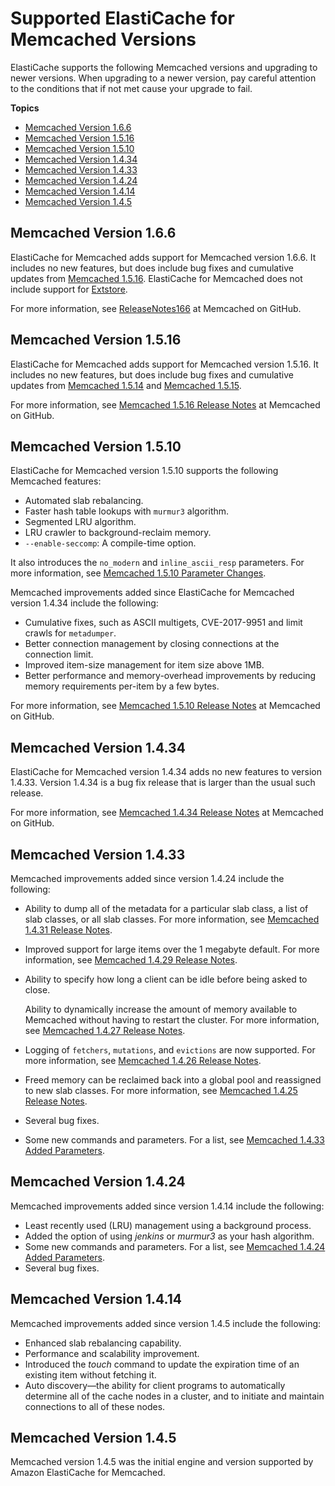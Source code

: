 # Supported ElastiCache for Memcached Versions<a name="supported-engine-versions"></a>

ElastiCache supports the following Memcached versions and upgrading to newer versions\. When upgrading to a newer version, pay careful attention to the conditions that if not met cause your upgrade to fail\.

**Topics**
+ [Memcached Version 1\.6\.6](#memcached-version-1-6-6)
+ [Memcached Version 1\.5\.16](#memcached-version-1-5-16)
+ [Memcached Version 1\.5\.10](#memcached-version-1-5-10)
+ [Memcached Version 1\.4\.34](#memcached-version-1-4-34)
+ [Memcached Version 1\.4\.33](#memcached-version-1-4-33)
+ [Memcached Version 1\.4\.24](#memcached-version-1-4-24)
+ [Memcached Version 1\.4\.14](#memcached-version-1-4-14)
+ [Memcached Version 1\.4\.5](#memcached-version-1-4-5)

## Memcached Version 1\.6\.6<a name="memcached-version-1-6-6"></a>

ElastiCache for Memcached adds support for Memcached version 1\.6\.6\. It includes no new features, but does include bug fixes and cumulative updates from [Memcached 1\.5\.16](https://github.com/memcached/memcached/wiki/ReleaseNotes1.5.16)\. ElastiCache for Memcached does not include support for [Extstore](https://memcached.org/extstore)\.

For more information, see [ReleaseNotes166](https://github.com/memcached/memcached/wiki/ReleaseNotes166) at Memcached on GitHub\.

## Memcached Version 1\.5\.16<a name="memcached-version-1-5-16"></a>

ElastiCache for Memcached adds support for Memcached version 1\.5\.16\. It includes no new features, but does include bug fixes and cumulative updates from [Memcached 1\.5\.14](https://github.com/memcached/memcached/wiki/ReleaseNotes1514) and [Memcached 1\.5\.15](https://github.com/memcached/memcached/wiki/ReleaseNotes1515)\.

For more information, see [Memcached 1\.5\.16 Release Notes](https://github.com/memcached/memcached/wiki/ReleaseNotes1516) at Memcached on GitHub\.

## Memcached Version 1\.5\.10<a name="memcached-version-1-5-10"></a>

ElastiCache for Memcached version 1\.5\.10 supports the following Memcached features:
+ Automated slab rebalancing\.
+ Faster hash table lookups with `murmur3` algorithm\.
+ Segmented LRU algorithm\.
+ LRU crawler to background\-reclaim memory\.
+ `--enable-seccomp`: A compile\-time option\.

It also introduces the `no_modern` and `inline_ascii_resp` parameters\. For more information, see [Memcached 1\.5\.10 Parameter Changes](ParameterGroups.Memcached.md#ParameterGroups.Memcached.1-5-10)\.

Memcached improvements added since ElastiCache for Memcached version 1\.4\.34 include the following:
+ Cumulative fixes, such as ASCII multigets, CVE\-2017\-9951 and limit crawls for `metadumper`\. 
+ Better connection management by closing connections at the connection limit\. 
+ Improved item\-size management for item size above 1MB\. 
+ Better performance and memory\-overhead improvements by reducing memory requirements per\-item by a few bytes\.

For more information, see [Memcached 1\.5\.10 Release Notes](https://github.com/memcached/memcached/wiki/ReleaseNotes1510) at Memcached on GitHub\.

## Memcached Version 1\.4\.34<a name="memcached-version-1-4-34"></a>

ElastiCache for Memcached version 1\.4\.34 adds no new features to version 1\.4\.33\. Version 1\.4\.34 is a bug fix release that is larger than the usual such release\.

For more information, see [Memcached 1\.4\.34 Release Notes](https://github.com/memcached/memcached/wiki/ReleaseNotes1434) at Memcached on GitHub\.

## Memcached Version 1\.4\.33<a name="memcached-version-1-4-33"></a>

Memcached improvements added since version 1\.4\.24 include the following:
+ Ability to dump all of the metadata for a particular slab class, a list of slab classes, or all slab classes\. For more information, see [Memcached 1\.4\.31 Release Notes](https://github.com/memcached/memcached/wiki/ReleaseNotes1431)\.
+ Improved support for large items over the 1 megabyte default\. For more information, see [Memcached 1\.4\.29 Release Notes](https://github.com/memcached/memcached/wiki/ReleaseNotes1429)\.
+ Ability to specify how long a client can be idle before being asked to close\.

  Ability to dynamically increase the amount of memory available to Memcached without having to restart the cluster\. For more information, see [Memcached 1\.4\.27 Release Notes](https://github.com/memcached/memcached/wiki/ReleaseNotes1427)\.
+ Logging of `fetchers`, `mutations`, and `evictions` are now supported\. For more information, see [Memcached 1\.4\.26 Release Notes](https://github.com/memcached/memcached/wiki/ReleaseNotes1426)\.
+ Freed memory can be reclaimed back into a global pool and reassigned to new slab classes\. For more information, see [Memcached 1\.4\.25 Release Notes](https://github.com/memcached/memcached/wiki/ReleaseNotes1425)\.
+ Several bug fixes\.
+ Some new commands and parameters\. For a list, see [Memcached 1\.4\.33 Added Parameters](ParameterGroups.Memcached.md#ParameterGroups.Memcached.1-4-33)\.

## Memcached Version 1\.4\.24<a name="memcached-version-1-4-24"></a>

Memcached improvements added since version 1\.4\.14 include the following:
+ Least recently used \(LRU\) management using a background process\.
+ Added the option of using *jenkins* or *murmur3* as your hash algorithm\.
+ Some new commands and parameters\. For a list, see [Memcached 1\.4\.24 Added Parameters](ParameterGroups.Memcached.md#ParameterGroups.Memcached.1-4-24)\.
+ Several bug fixes\.

## Memcached Version 1\.4\.14<a name="memcached-version-1-4-14"></a>

Memcached improvements added since version 1\.4\.5 include the following:
+ Enhanced slab rebalancing capability\.
+ Performance and scalability improvement\.
+ Introduced the *touch* command to update the expiration time of an existing item without fetching it\.
+ Auto discovery—the ability for client programs to automatically determine all of the cache nodes in a cluster, and to initiate and maintain connections to all of these nodes\.

## Memcached Version 1\.4\.5<a name="memcached-version-1-4-5"></a>

Memcached version 1\.4\.5 was the initial engine and version supported by Amazon ElastiCache for Memcached\.